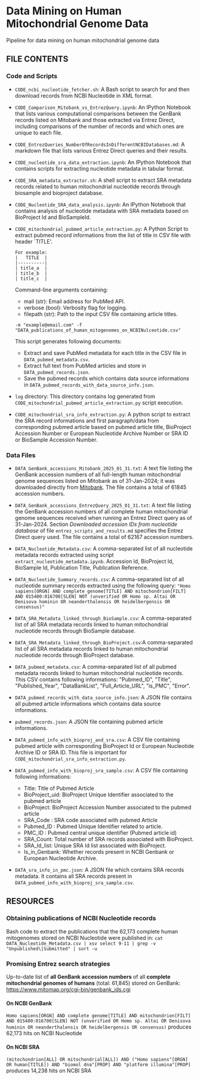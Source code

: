 # Data Mining on Human Mitochondrial Genome Data

Pipeline for data mining on human mitochondrial genome data 

## FILE CONTENTS

### Code and Scripts

- `CODE_ncbi_nucleotide_fetcher.sh`: A Bash script to search for and then download records from NCBI Nucleotide in XML format.

- `CODE_Comparison_Mitobank_vs_EntrezQuery.ipynb`: An IPython Notebook that lists various computational comparisons between the GenBank records listed on Mitobank and those extracted via Entrez Direct, including comparisons of the number of records and which ones are unique to each file.

- `CODE_EntrezQueries_NumberOfRecordsInDifferentNCBIDatabases.md`: A markdown file that lists various Entrez Direct queries and their results.

- `CODE_nucleotide_sra_data_extraction.ipynb`: An IPython Notebook that contains scripts for extracting nucleotide metadata in tabular format.

- `CODE_SRA_metadata_extractor.sh`: A shell script to extract SRA metadata records related to human mitochondrial nucleotide records through biosample and bioproject database.

- `CODE_Nucleotide_SRA_data_analysis.ipynb`: An IPython Notebook that contains analysis of nucleotide metadata with SRA metadata based on BioProject Id and BioSampleId.

- `CODE_mitochondrial_pubmed_article_extraction.py`: A Python Script to extract pubmed record informations from the list of title in CSV file with header `TITLE'.

  ```
  For example:
  |   TITLE  |
  |----------|
  | title_a  |
  | title_b  |
  | title_c  |
  ```

  Command-line arguments containing:

  - mail (str): Email address for PubMed API.
  - verbose (bool): Verbosity flag for logging.
  - filepath (str): Path to the input CSV file containing article titles.

  `-m "example@email.com" -f "DATA_publications_of_human_mitogenomes_on_NCBINulceotide.csv"`

  This script generates following documents:

  - Extract and save PubMed metadata for each title in the CSV file in `DATA_pubmed_metadata.csv`.
  - Extract full text from PubMed articles and store in `DATA_pubmed_records.json`.
  - Save the pubmed records which contains data source informations in `DATA_pubmed_records_with_data_source_info.json`.

- `log` directory: This directory contains log generated from `CODE_mitochondrial_pubmed_article_extraction.py` script execution.

- `CODE_mitochondrial_sra_info_extraction.py`: A python script to extract the SRA record informations and first paragraph/data from corresponding pubmed article based on pubmed article title, BioProject Accession Number or European Nucleotide Archive Number or SRA ID or BioSample Accession Number.

### Data Files

- `DATA_GenBank_accessions_Mitobank_2025_01_31.txt`: A text file listing the GenBank accession numbers of all full-length human mitochondrial genome sequences listed on Mitobank as of 31-Jan-2024; it was downloaded directly from [Mitobank](https://www.mitomap.org/foswiki/bin/view/MITOMAP/Mitobank). The file contains a total of 61845 accession numbers.

- `DATA_GenBank_accessions_EntrezQuery_2025_01_31.txt`: A text file listing the GenBank accession numbers of all complete human mitochondrial genome sequences received when running an Entrez Direct query as of 31-Jan-2024. Section _Downloaded accession IDs from nucleotide database_ of file `entrez_scripts_and_results.md` specifies the Entrez Direct query used. The file contains a total of 62167 accession numbers.

- `DATA_Nucleotide_Metadata.csv`: A comma-separated list of all nucleotide metadata records extracted using script `extract_nucleotide_metadata.ipynb`. Accession Id, BioProject Id, BioSample Id, Publication Title, Publication Reference.

- `DATA_Nucleotide_Summary_records.csv`: A comma-separated list of all nucleotide summary records extracted using the following query: `"Homo sapiens[ORGN] AND complete genome[TITLE] AND mitochondrion[FILT] AND 015400:016700[SLEN] NOT (unverified OR Homo sp. Altai OR Denisova hominin OR neanderthalensis OR heidelbergensis OR consensus)"`

- `DATA_SRA_Metadata_linked_through_BioSample.csv`: A comma-separated list of all SRA metadata records linked to human mitochondrial nucleotide records through BioSample database.

- `DATA_SRA_Metadata_linked_through_BioProject.csv`:A comma-separated list of all SRA metadata records linked to human mitochondrial nucleotide records through BioProject database.

- `DATA_pubmed_metadata.csv`: A comma-separated list of all pubmed metadata records linked to human mitochondrial nucleotide records. This CSV contains following informations: "Pubmed_ID", "Title", "Published_Year", "DataBankList", "Full_Article_URL", "is_PMC", "Error".

- `DATA_pubmed_records_with_data_source_info.json`: A JSON file contains all pubmed article informations which contains data source informations.

- `pubmed_records.json`: A JSON file containing pubmed article informations.
- `DATA_pubmed_info_with_bioproj_and_sra.csv`: A CSV file containing pubmed article with corresponding BioProject Id or European Nucleotide Archive ID or SRA ID. This file is important for `CODE_mitochondrial_sra_info_extraction.py`.
- `DATA_pubmed_info_with_bioproj_sra_sample.csv`: A CSV file containing following informations:

  - Title: Title of Pubmed Article
  - BioProject_uid: BioProject Unique Identifier associated to the pubmed article
  - BioProject: BioProject Accession Number associated to the pubmed article
  - SRA_Code : SRA code associated with pubmed Article
  - Pubmed_ID : Pubmed Unique Identifier related to article.
  - PMC_ID : Pubmed central unique identifier (Pubmed article id)
  - SRA_Count: Total number of SRA records associated with BioProject.
  - SRA_Id_list: Unique SRA Id list associated with BioProject.
  - Is_in_Genbank: Whether records present in NCBI Genbank or European Nucleotide Archive.

- `DATA_sra_info_in_pmc.json`: A JSON file which contains SRA records metadata. It contains all SRA records present in `DATA_pubmed_info_with_bioproj_sra_sample.csv`.

## RESOURCES

### Obtaining publications of NCBI Nucleotide records

Bash code to extract the publications that the 62,173 complete human mitogenomes stored on NCBI Nucleotide were published in:
`cat DATA_Nucleotide_Metadata.csv | xsv select 9-11 | grep -v "Unpublished\|Submitted" | sort -u`

### Promising Entrez search strategies

Up-to-date list of **all GenBank accession numbers** of all **complete mitochondrial genomes of humans** (total: 61,845) stored on GenBank: https://www.mitomap.org/cgi-bin/genbank_ids.cgi

#### On NCBI GenBank

`Homo sapiens[ORGN] AND complete genome[TITLE] AND mitochondrion[FILT] AND 015400:016700[SLEN] NOT (unverified OR Homo sp. Altai OR Denisova hominin OR neanderthalensis OR heidelbergensis OR consensus)` produces 62,173 hits on NCBI Nucleotide

#### On NCBI SRA

`(mitochondrion[ALL] OR mitochondrial[ALL]) AND ("Homo sapiens"[ORGN] OR human[TITLE]) AND "biomol dna"[PROP] AND "platform illumina"[PROP]` produces 14,238 hits on NCBI SRA
